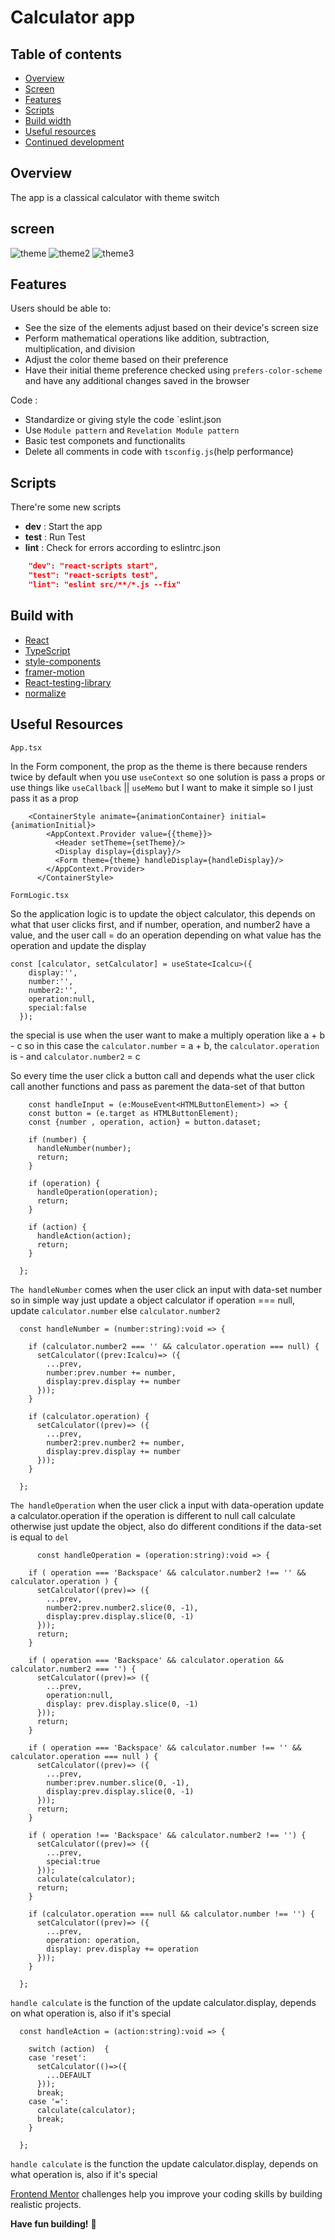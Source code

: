 # Calculator app

## Table of contents
- [Overview](#overview)
- [Screen](#screen)
- [Features](#features)
- [Scripts](#scripts)
- [Build width](#build-width)
- [Useful resources](#useful-resources)
- [Continued development](#continued-development)

## Overview
The app is a classical calculator with theme switch

## screen 
![theme](./design/desktop-design-theme-1.jpg)
![theme2](./design/desktop-design-theme-2.jpg)
![theme3](./design/desktop-design-theme-3.jpg)

## Features

 Users should be able to:

- See the size of the elements adjust based on their device's screen size
- Perform mathematical operations like addition, subtraction, multiplication, and division
- Adjust the color theme based on their preference
- Have their initial theme preference checked using `prefers-color-scheme` and have any additional changes saved in the browser

Code :
- Standardize or giving style the code `eslint.json
- Use `Module pattern` and `Revelation Module pattern`
- Basic test componets and functionalits 
- Delete all comments in code with `tsconfig.js`(help performance)

## Scripts
There're some new scripts
- **dev** : Start the app
- **test** : Run Test
- **lint** : Check for errors according to eslintrc.json 

```json
    "dev": "react-scripts start",
    "test": "react-scripts test",
    "lint": "eslint src/**/*.js --fix"
```

## Build with
- [React](https://reactjs.org/)
- [TypeScript](https://www.typescriptlang.org/)
- [style-components](https://styled-components.com/)
- [framer-motion](https://www.framer.com/motion/)
- [React-testing-library](https://testing-library.com/docs/react-testing-library/intro/)
- [normalize](https://necolas.github.io/normalize.css/)

## Useful Resources

`App.tsx`

In the Form component, the prop as the theme is there because renders twice by default when you use `useContext` so one solution is pass a props or 
use things like `useCallback` || `useMemo` but I want to make it simple so I just pass it as a prop

```tsx
    <ContainerStyle animate={animationContainer} initial={animationInitial}>
        <AppContext.Provider value={{theme}}>
          <Header setTheme={setTheme}/>
          <Display display={display}/>
          <Form theme={theme} handleDisplay={handleDisplay}/>
        </AppContext.Provider>
      </ContainerStyle>
```

`FormLogic.tsx`

So the application logic is to update the object calculator, this depends on what that user clicks first, and if number, operation, and number2 have a value, and the user call =  do an operation depending on what value has the operation and update the display 
```tsx
const [calculator, setCalculator] = useState<Icalcu>({
    display:'',
    number:'',
    number2:'',
    operation:null,
    special:false
  });

```

the special is use when the user want to make a multiply operation like a + b - c so in this case the `calculator.number` = a + b, the `calculator.operation` is - and `calculator.number2` = c  

So every time the user click a button call and depends what the user click call another functions and pass as parement the data-set of that button

```tsx
    const handleInput = (e:MouseEvent<HTMLButtonElement>) => {
    const button = (e.target as HTMLButtonElement);
    const {number , operation, action} = button.dataset;
    
    if (number) {
      handleNumber(number);
      return;
    }

    if (operation) {
      handleOperation(operation);
      return;
    }

    if (action) {
      handleAction(action);
      return;
    }

  };
```
`The handleNumber` comes when the user click an input with data-set number so in simple way just update a object calculator if operation === null, update `calculator.number` else `calculator.number2`
```tsx
  const handleNumber = (number:string):void => {

    if (calculator.number2 === '' && calculator.operation === null) {
      setCalculator((prev:Icalcu)=> ({
        ...prev,
        number:prev.number += number,
        display:prev.display += number
      }));
    }

    if (calculator.operation) {
      setCalculator((prev)=> ({
        ...prev,
        number2:prev.number2 += number,
        display:prev.display += number
      }));
    }

  };
```

`The handleOperation` when the user click a input with data-operation update a calculator.operation if the operation is different to null call calculate otherwise just update the object, also do different conditions if the data-set is equal to `del`

```tsx
      const handleOperation = (operation:string):void => {

    if ( operation === 'Backspace' && calculator.number2 !== '' && calculator.operation ) {
      setCalculator((prev)=> ({
        ...prev,
        number2:prev.number2.slice(0, -1),
        display:prev.display.slice(0, -1)
      }));
      return;
    }

    if ( operation === 'Backspace' && calculator.operation && calculator.number2 === '') {
      setCalculator((prev)=> ({
        ...prev,
        operation:null,
        display: prev.display.slice(0, -1)
      }));
      return;
    }

    if ( operation === 'Backspace' && calculator.number !== '' && calculator.operation === null ) {
      setCalculator((prev)=> ({
        ...prev,
        number:prev.number.slice(0, -1),
        display:prev.display.slice(0, -1)
      }));
      return;
    }

    if ( operation !== 'Backspace' && calculator.number2 !== '') {
      setCalculator((prev)=> ({
        ...prev,
        special:true
      }));
      calculate(calculator);
      return;
    }

    if (calculator.operation === null && calculator.number !== '') {
      setCalculator((prev)=> ({
        ...prev,
        operation: operation,
        display: prev.display += operation
      }));
    }

  };
```


`handle calculate` is the function of the update calculator.display, depends on what operation is, also if it's special

```tsx
  const handleAction = (action:string):void => {

    switch (action)  {
    case 'reset':
      setCalculator(()=>({
        ...DEFAULT
      }));
      break;
    case '=':
      calculate(calculator);
      break;
    }

  };
```

`handle calculate` is the function the update calculator.display, depends on what operation is, also if it's special

[Frontend Mentor](https://www.frontendmentor.io) challenges help you improve your coding skills by building realistic projects.

**Have fun building!** 🚀
